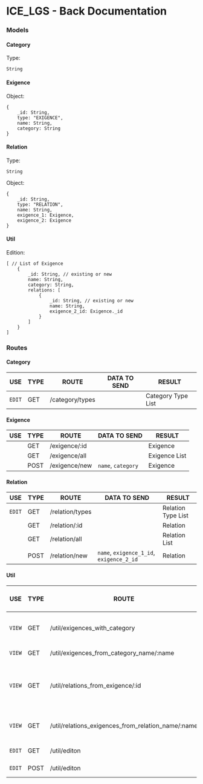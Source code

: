 # ICE_LGS - Back Documentation

### Models

#### Category

Type:
```
String
```

#### Exigence

Object:
```
{
    _id: String,
    type: "EXIGENCE",
    name: String,
    category: String
}
```

#### Relation

Type:
```
String
```

Object:
```
{
    _id: String,
    type: "RELATION",
    name: String,
    exigence_1: Exigence,
    exigence_2: Exigence
}
```

#### Util

Edition:
```
[ // List of Exigence
    {
        _id: String, // existing or new
        name: String,
        category: String,
        relations: [
            {
                _id: String, // existing or new
                name: String,
                exigence_2_id: Exigence._id
            }
        ]
    }
]
```

### Routes

#### Category

| USE | TYPE | ROUTE | DATA TO SEND | RESULT |
| --- | --- | --- | --- | --- |
| `EDIT` | GET | /category/types | | Category Type List |

#### Exigence

| USE | TYPE | ROUTE | DATA TO SEND | RESULT |
| --- | --- | --- | --- | --- |
| | GET | /exigence/:id | | Exigence |
| | GET | /exigence/all | | Exigence List |
| | POST | /exigence/new | `name`, `category` | Exigence |

#### Relation

| USE | TYPE | ROUTE | DATA TO SEND | RESULT |
| --- | --- | --- | --- | --- |
| `EDIT` | GET | /relation/types | | Relation Type List |
| | GET | /relation/:id | | Relation |
| | GET | /relation/all | | Relation List |
| | POST | /relation/new | `name`, `exigence_1_id`, `exigence_2_id` | Relation |

#### Util

| USE | TYPE | ROUTE | DATA TO SEND | RESULT |
| --- | --- | --- | --- | --- |
| `VIEW` | GET | /util/exigences_with_category | | Exigence List, Category List |
| `VIEW` | GET | /util/exigences_from_category_name/:name | | Exigence List |
| `VIEW` | GET | /util/relations_from_exigence/:id | | Exigence List, Relation List, Exigence List |
| `VIEW` | GET | /util/relations_exigences_from_relation_name/:name | | Exigence List, Exigence List |
| `EDIT` | GET | /util/editon | | Util Edition |
| `EDIT` | POST | /util/editon | Util Edition | |
